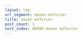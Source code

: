 ```yaml
---
layout: tag
url_segment: maven-enforcer
title: maven enforcer
post_count: 1
sort_index: 00586-maven enforcer
---
```

